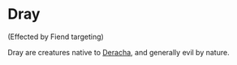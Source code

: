 # Dray

(Effected by Fiend targeting)

Dray are creatures native to [Deracha](../Realms/Deracha.md), and generally evil by nature.